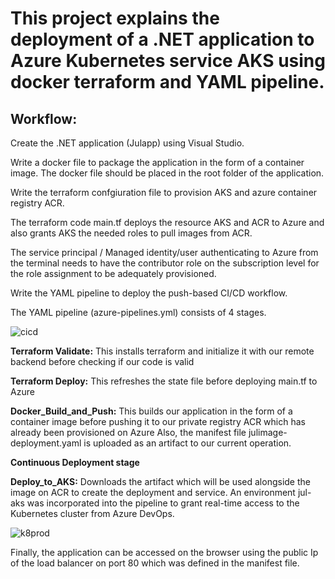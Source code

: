 # This project explains the deployment of a .NET application to Azure Kubernetes service AKS using docker terraform and YAML pipeline.

## Workflow:

Create the .NET application (Julapp) using Visual Studio.

Write a docker file to package the application in the form of a container image. 
The docker file should be placed in the root folder of the application.

Write the terraform confgiuration file to provision AKS and azure container registry ACR.

The terraform code main.tf deploys the resource AKS and ACR to Azure and also grants AKS the needed roles to pull images from ACR.

The service principal / Managed identity/user authenticating to Azure from the terminal needs to have the contributor role on the subscription level for the role assignment to be adequately provisioned.

Write the YAML pipeline to deploy the push-based CI/CD workflow.

The YAML pipeline (azure-pipelines.yml) consists of 4 stages.

![cicd](https://github.com/Jul977/Deploy-to-AKS-using-terraform-docker-and-YAML-pipeline/assets/110497123/d9b8ac67-6437-44f6-84b0-d3de0ac965de)

**Terraform Validate:**
This installs terraform and initialize it with our remote backend before checking if our code is valid

**Terraform Deploy:**
This refreshes the state file before deploying main.tf to Azure

**Docker_Build_and_Push:**
This builds our application in the form of a container image before pushing it to our private registry ACR which has already been provisioned on Azure
Also, the manifest file julimage-deployment.yaml is uploaded as an artifact to our current operation.

**Continuous Deployment stage**

**Deploy_to_AKS:**
Downloads the artifact which will be used alongside the image on ACR to create the deployment and service.
An environment jul-aks was incorporated into the pipeline to grant real-time access to the Kubernetes cluster from Azure DevOps.

![k8prod](https://github.com/Jul977/Deploy-to-AKS-using-terraform-docker-and-YAML-pipeline/assets/110497123/3e56fbae-3350-4733-b100-987e0ce03a3e)


Finally, the application can be accessed on the browser using the public Ip of the load balancer on port 80 which was defined in the manifest file.




